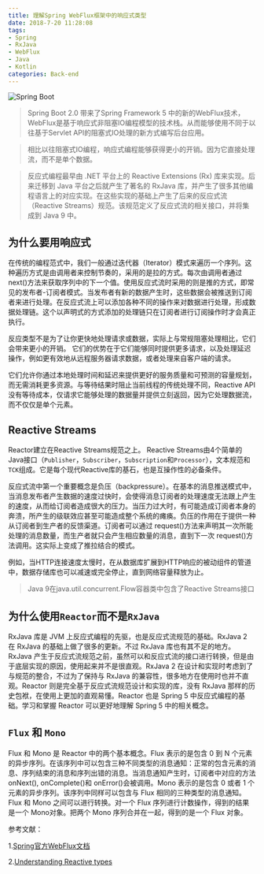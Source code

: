 ```yaml
---
title: 理解Spring WebFlux框架中的响应式类型
date: 2018-7-20 11:28:08
tags:
- Spring
- RxJava
- WebFlux
- Java
- Kotlin
categories: Back-end
---
```


![Spring Boot](/images/20180720_diagram-boot-reactor.svg)

> Spring Boot 2.0 带来了Spring Framework 5 中的新的WebFlux技术，WebFlux是基于响应式非阻塞IO编程模型的技术栈。从而能够使用不同于以往基于Servlet API的阻塞式IO处理的新方式编写后台应用。

> 相比以往阻塞式IO编程，响应式编程能够获得更小的开销。因为它直接处理流，而不是单个数据。

> 反应式编程最早由 .NET 平台上的 Reactive Extensions (Rx) 库来实现。后来迁移到 Java 平台之后就产生了著名的 RxJava 库，并产生了很多其他编程语言上的对应实现。在这些实现的基础上产生了后来的反应式流（Reactive Streams）规范。该规范定义了反应式流的相关接口，并将集成到 Java 9 中。

<!--more-->

## 为什么要用响应式

在传统的编程范式中，我们一般通过迭代器（Iterator）模式来遍历一个序列。这种遍历方式是由调用者来控制节奏的，采用的是拉的方式。每次由调用者通过 next()方法来获取序列中的下一个值。使用反应式流时采用的则是推的方式，即常见的发布者-订阅者模式。当发布者有新的数据产生时，这些数据会被推送到订阅者来进行处理。在反应式流上可以添加各种不同的操作来对数据进行处理，形成数据处理链。这个以声明式的方式添加的处理链只在订阅者进行订阅操作时才会真正执行。

反应类型不是为了让你更快地处理请求或数据，实际上与常规阻塞处理相比，它们会带来更小的开销。 它们的优势在于它们能够同时提供更多请求，以及处理延迟操作，例如更有效地从远程服务器请求数据，或者处理来自客户端的请求。

它们允许你通过本地处理时间和延迟来提供更好的服务质量和可预测的容量规划，而无需消耗更多资源。与等待结果时阻止当前线程的传统处理不同，Reactive API没有等待成本，仅请求它能够处理的数据量并提供立刻返回，因为它处理数据流，而不仅仅是单个元素。

## Reactive Streams

Reactor建立在Reactive Streams规范之上。 Reactive Streams由4个简单的Java接口（`Publisher`，`Subscriber`，`Subscription`和`Processor`），文本规范和`TCK`组成。它是每个现代Reactive库的基石，也是互操作性的必备条件。

反应式流中第一个重要概念是负压（backpressure）。在基本的消息推送模式中，当消息发布者产生数据的速度过快时，会使得消息订阅者的处理速度无法跟上产生的速度，从而给订阅者造成很大的压力。当压力过大时，有可能造成订阅者本身的奔溃，所产生的级联效应甚至可能造成整个系统的瘫痪。负压的作用在于提供一种从订阅者到生产者的反馈渠道。订阅者可以通过 request()方法来声明其一次所能处理的消息数量，而生产者就只会产生相应数量的消息，直到下一次 request()方法调用。这实际上变成了推拉结合的模式。

例如，当HTTP连接速度太慢时，在从数据库扩展到HTTP响应的被动组件的管道中，数据存储库也可以减速或完全停止，直到网络容量释放为止。

> Java 9在java.util.concurrent.Flow容器类中包含了Reactive Streams接口

## 为什么使用`Reactor`而不是`RxJava`

RxJava 库是 JVM 上反应式编程的先驱，也是反应式流规范的基础。RxJava 2 在 RxJava 的基础上做了很多的更新。不过 RxJava 库也有其不足的地方。RxJava 产生于反应式流规范之前，虽然可以和反应式流的接口进行转换，但是由于底层实现的原因，使用起来并不是很直观。RxJava 2 在设计和实现时考虑到了与规范的整合，不过为了保持与 RxJava 的兼容性，很多地方在使用时也并不直观。Reactor 则是完全基于反应式流规范设计和实现的库，没有 RxJava 那样的历史包袱，在使用上更加的直观易懂。Reactor 也是 Spring 5 中反应式编程的基础。学习和掌握 Reactor 可以更好地理解 Spring 5 中的相关概念。

## `Flux` 和 `Mono`
Flux 和 Mono 是 Reactor 中的两个基本概念。Flux 表示的是包含 0 到 N 个元素的异步序列。在该序列中可以包含三种不同类型的消息通知：正常的包含元素的消息、序列结束的消息和序列出错的消息。当消息通知产生时，订阅者中对应的方法 onNext(), onComplete()和 onError()会被调用。Mono 表示的是包含 0 或者 1 个元素的异步序列。该序列中同样可以包含与 Flux 相同的三种类型的消息通知。Flux 和 Mono 之间可以进行转换。对一个 Flux 序列进行计数操作，得到的结果是一个 Mono<Long>对象。把两个 Mono 序列合并在一起，得到的是一个 Flux 对象。

参考文献：

1.[Spring官方WebFlux文档](https://docs.spring.io/spring-framework/docs/5.0.0.BUILD-SNAPSHOT/spring-framework-reference/html/web-reactive.html "Spring官方WebFlux文档")

2.[Understanding Reactive types](https://spring.io/blog/2016/04/19/understanding-reactive-types "Understanding Reactive types")